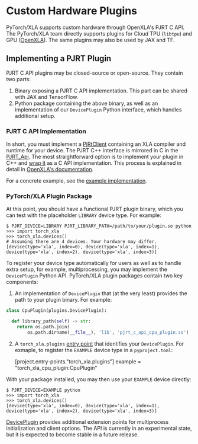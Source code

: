 # Custom Hardware Plugins

PyTorch/XLA supports custom hardware through OpenXLA's PJRT C API. The
PyTorch/XLA team directly supports plugins for Cloud TPU (`libtpu`) and
GPU ([OpenXLA](https://github.com/openxla/xla/tree/main/xla/pjrt/gpu)).
The same plugins may also be used by JAX and TF.

## Implementing a PJRT Plugin

PJRT C API plugins may be closed-source or open-source. They contain two
parts:

1.  Binary exposing a PJRT C API implementation. This part can be shared
    with JAX and TensorFlow.
2.  Python package containing the above binary, as well as an
    implementation of our `DevicePlugin` Python interface, which handles
    additional setup.

### PJRT C API Implementation

In short, you must implement a
[PjRtClient](https://github.com/openxla/xla/blob/main/xla/pjrt/pjrt_client.h)
containing an XLA compiler and runtime for your device. The PJRT C++
interface is mirrored in C in the
[PJRT_Api](https://github.com/openxla/xla/blob/main/xla/pjrt/c/pjrt_c_api.h).
The most straightforward option is to implement your plugin in C++ and
[wrap
it](https://github.com/openxla/xla/blob/main/xla/pjrt/c/pjrt_c_api_wrapper_impl.h)
as a C API implementation. This process is explained in detail in
[OpenXLA's
documentation](https://openxla.org/xla/pjrt_integration#how_to_integrate_with_pjrt).

For a concrete example, see the [example
implementation](https://github.com/openxla/xla/blob/main/xla/pjrt/c/pjrt_c_api_cpu_internal.cpp).

### PyTorch/XLA Plugin Package

At this point, you should have a functional PJRT plugin binary, which
you can test with the placeholder `LIBRARY` device type. For example:

    $ PJRT_DEVICE=LIBRARY PJRT_LIBRARY_PATH=/path/to/your/plugin.so python
    >>> import torch_xla
    >>> torch_xla.devices()
    # Assuming there are 4 devices. Your hardware may differ.
    [device(type='xla', index=0), device(type='xla', index=1), device(type='xla', index=2), device(type='xla', index=3)]

To register your device type automatically for users as well as to
handle extra setup, for example, multiprocessing, you may implement the
`DevicePlugin` Python API. PyTorch/XLA plugin packages contain two key
components:

1.  An implementation of `DevicePlugin` that (at the very least)
    provides the path to your plugin binary. For example:

``` python
class CpuPlugin(plugins.DevicePlugin):

  def library_path(self) -> str:
    return os.path.join(
        os.path.dirname(__file__), 'lib', 'pjrt_c_api_cpu_plugin.so')
```

2.  A `torch_xla.plugins` [entry
    point](https://setuptools.pypa.io/en/latest/userguide/entry_point.html)
    that identifies your `DevicePlugin`. For exmaple, to register the
    `EXAMPLE` device type in a `pyproject.toml`:

    [project.entry-points."torch_xla.plugins"]
    example = "torch_xla_cpu_plugin:CpuPlugin"

With your package installed, you may then use your `EXAMPLE` device
directly:

    $ PJRT_DEVICE=EXAMPLE python
    >>> import torch_xla
    >>> torch_xla.devices()
    [device(type='xla', index=0), device(type='xla', index=1), device(type='xla', index=2), device(type='xla', index=3)]

[DevicePlugin](https://github.com/pytorch/xla/blob/master/torch_xla/experimental/plugins.py)
provides additional extension points for multiprocess initialization and
client options. The API is currently in an experimental state, but it is
expected to become stable in a future release.
